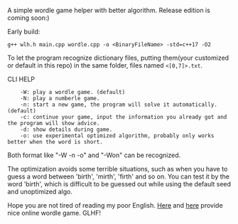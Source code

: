 A simple wordle game helper with better algorithm. Release edition is coming soon:)

Early build:
```
g++ wlh.h main.cpp wordle.cpp -o <BinaryFileName> -std=c++17 -O2
```

To let the program recognize dictionary files, putting them(your customized or default in this repo) in the same folder, files named `<[0,7]>.txt`.

CLI HELP
```
    -W: play a wordle game. (default)
    -N: play a numberle game.
    -n: start a new game, the program will solve it automatically. (default)
    -c: continue your game, input the information you already got and the program will show advice.
    -d: show details during game.
    -o: use experimental optimized algorithm, probably only works better when the word is short.
```
Both format like "-W -n -o" and "-Won" can be recognized.

The optimization avoids some terrible situations, such as when you have to guess a word between 'birth', 'mirth', 'firth' and so on. You can test it by the word 'birth', which is difficult to be guessed out while using the default seed and unoptimized algo.

Hope you are not tired of reading my poor English. [Here](https://wordlegame.org/) and [here](https://www.nytimes.com/games/wordle/index.html) provide nice online wordle game. GLHF!
